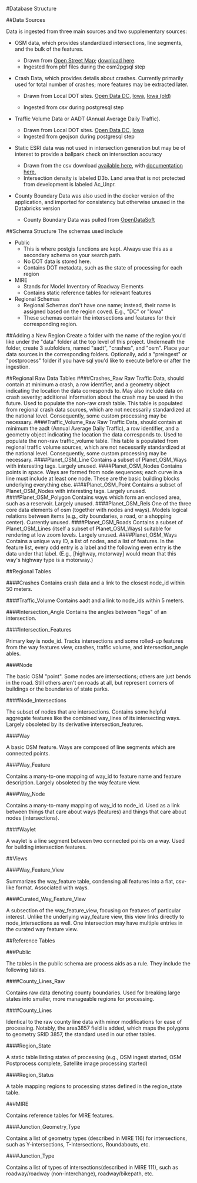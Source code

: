 #Database Structure

##Data Sources

Data is ingested from three main sources and two supplementary sources: 
* OSM data, which provides standardized intersections, line segments, and the bulk of the features.
  * Drawn from [Open Street Map](https://www.openstreetmap.org/#map=8/32.708/-83.178); [download here](https://download.geofabrik.de/north-america/us.html).
  * Ingested from pbf files during the osm2pgsql step
* Crash Data, which provides details about crashes. Currently primarily used for total number of crashes; more features may be extracted later.
  * Drawn from Local DOT sites. [Open Data DC](https://opendata.dc.gov/datasets/crashes-in-dc/explore?location=38.906855%2C-77.068696%2C17.14), [Iowa](https://icat.iowadot.gov/), [Iowa (old)](https://mydata.iowa.gov/Crashes/Crash-Data/vagm-kc4w)

  * Ingested from csv during postgresql step
* Traffic Volume Data or AADT (Annual Average Daily Traffic). 
  * Drawn from Local DOT sites. [Open Data DC](https://opendata.dc.gov/datasets/DCGIS::2018-traffic-volume/about), [Iowa](https://public-iowadot.opendata.arcgis.com/datasets/IowaDOT::traffic-information/about)
  * Ingested from geojson during postgresql step
* Static ESRI data was not used in intersection generation but may be of interest to provide a ballpark check on intersection accuracy
  * Drawn from the csv download [available here](https://edg.epa.gov/metadata/catalog/search/resource/details.page?uuid=%7B33514B4C-54F2-464A-BCC7-35F441B7E21A%7D), with [documentation here.](https://www.epa.gov/sites/default/files/2021-06/documents/epa_sld_3.0_technicaldocumentationuserguide_may2021.pdf)
  * Intersection density is labeled D3b. Land area that is not protected from development is labeled Ac_Unpr.

* County Boundary Data was also used in the docker version of the application, and imported for consistency but otherwise unused in the Databricks version
  * County Boundary Data was pulled from [OpenDataSoft](https://public.opendatasoft.com/explore/dataset/us-county-boundaries/table/?disjunctive.statefp&disjunctive.countyfp&disjunctive.name&disjunctive.namelsad&disjunctive.stusab&disjunctive.state_name)


##Schema Structure
The schemas used include
* Public
  * This is where postgis functions are kept. Always use this as a secondary schema on your search path.
  * No DOT data is stored here.
  * Contains DOT metadata, such as the state of processing for each region
* MIRE
  * Stands for Model Inventory of Roadway Elements
  * Contains static reference tables for relevant features
* Regional Schemas
  * Regional Schemas don't have one name; instead, their name is assigned based on the region coved. E.g., "DC" or "Iowa"
  * These schemas contain the intersections and features for their corresponding region.

##Adding a New Region
Create a folder with the name of the region you'd like under the "data" folder at the top level of this project.
Underneath the folder, create 3 subfolders, named "aadt", "crashes", and "osm". Place your data sources in the corresponding folders.
Optionally, add a "preingest" or "postprocess" folder if you have sql you'd like to execute before or after the ingestion.

##Regional Raw Data Tables
####Crashes_Raw
Raw Traffic Data, should contain at minimum a crash, a row identifier, and a geometry object indicating the location the data corresponds to.
May also include data on crash severity; additional information about the crash may be used in the future.
Used to populate the non-raw crash table.
This table is populated from regional crash data sources, which are not necessarily standardized at the national level. Consequently, some custom processing may be necessary.
####Traffic_Volume_Raw
Raw Traffic Data, should contain at minimum the aadt (Annual Average Daily Traffic), a row identifier, and a geometry object indicating the location the data corresponds to.
Used to populate the non-raw traffic_volume table.
This table is populated from regional traffic volume sources, which are not necessarily standardized at the national level. Consequently, some custom processing may be necessary.
####Planet_OSM_Line
Contains a subset of Planet_OSM_Ways with interesting tags. Largely unused.
####Planet_OSM_Nodes
Contains points in space. Ways are formed from node sequences; each curve in a line must include at least one node. These are the basic building blocks underlying everything else.
####Planet_OSM_Point
Contains a subset of Planet_OSM_Nodes with interesting tags. Largely unused.
####Planet_OSM_Polygon
Contains ways which form an enclosed area, such as a reservoir. Largely unused.
####Planet_OSM_Rels
One of the three core data elements of osm (together with nodes and ways). Models logical relations between items (e.g., city boundaries, a road, or a shopping center). Currently unused.
####Planet_OSM_Roads
Contains a subset of Planet_OSM_Lines (itself a subset of Planet_OSM_Ways) suitable for rendering at low zoom levels. Largely unused.
####Planet_OSM_Ways
Contains a unique way ID, a list of nodes, and a list of features. In the feature list, every odd entry is a label and the following even entry is the data under that label.
(E.g., [highway, motorway] would mean that this way's highway type is a motorway.)

##Regional Tables

####Crashes
Contains crash data and a link to the closest node_id within 50 meters.

####Traffic_Volume
Contains aadt and a link to node_ids within 5 meters.

####Intersection_Angle
Contains the angles between "legs" of an intersection.

####Intersection_Features

Primary key is node_id. Tracks intersections and some rolled-up features from the way features view, crashes, traffic volume, and intersection_angle ables.

####Node

The basic OSM "point".
Some nodes are intersections; others are just bends in the road. Still others aren't on roads at all, but represent corners of buildings or the boundaries of state parks.

####Node_Intersections

The subset of nodes that are intersections. Contains some helpful aggregate features like the combined way_lines of its intersecting ways. Largely obsoleted by its derivative intersection_features.

####Way

A basic OSM feature. Ways are composed of line segments which are connected points. 

####Way_Feature

Contains a many-to-one mapping of way_id to feature name and feature description. Largely obsoleted by the way feature view.

####Way_Node

Contains a many-to-many mapping of way_id to node_id. Used as a link between things that care about ways (features) and things that care about nodes (intersections).

####Waylet

A waylet is a line segment between two connected points on a way. Used for building intersection features.

##Views

####Way_Feature_View

Summarizes the way_feature table, condensing all features into a flat, csv-like format. Associated with ways.

####Curated_Way_Feature_View

A subsection of the way_feature_view, focusing on features of particular interest. Unlike the underlying way_feature view, this view links directly to node_intersections as well. One intersection may have multiple entries in the curated way feature view.

##Reference Tables

###Public

The tables in the public schema are process aids as a rule. They include the following tables.

####County_Lines_Raw

Contains raw data denoting county boundaries. Used for breaking large states into smaller, more manageable regions for processing.

####County_Lines

Identical to the raw county line data with minor modifications for ease of processing. Notably, the area3857 field is added, which maps the polygons to geometry SRID 3857, the standard used in our other tables.

####Region_State

A static table listing states of processing (e.g., OSM ingest started, OSM Postprocess complete, Satellite image processing started)

####Region_Status

A table mapping regions to processing states defined in the region_state table.

###MIRE

Contains reference tables for MIRE features.

####Junction_Geometry_Type

Contains a list of geometry types (described in MIRE 116) for intersections, such as Y-intersections, T-Intersections, Roundabouts, etc.

####Junction_Type

Contains a list of types of intersections(described in MIRE 111), such as roadway/roadway (non-interchange), roadway/bikepath, etc.
